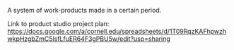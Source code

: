 A system of work-products made in a certain period.

Link to product studio project plan: 
https://docs.google.com/a/cornell.edu/spreadsheets/d/1T09RqzKAFhpwzhwkpHzgbZmC5lsfLfuER64F3gPBU5w/edit?usp=sharing
